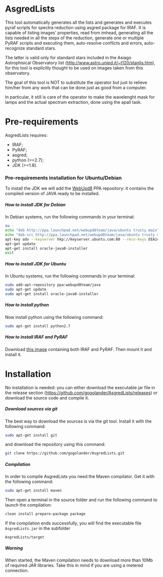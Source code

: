 # AsgredLists
This tool automatically generates all the lists and generates and executes pyraf scripts for spectra reduction using asgred package for IRAF.
It is capable of listing images' properties, read from imhead, generating all the lists needed in all the steps of the reduction, generate one or multiple PyRAF scripts and executing them, auto-resolve conflicts and errors, auto-recognize standard stars.

The latter is valid only for standard stars included in the Asiago Astrophisical Observatory list (http://www.astro.unipd.it/~t120/stanlis.htm), for this tool is explicitly thought to be used on images taken from this observatory.

The goal of this tool is NOT to substitute the operator but just to relieve him/her from any work that can be done just as good from a computer.

In particular, it still is care of the operator to make the wavelenght mask for lamps and the actual spectrum extraction, done using the apall task.

# Pre-requirements
AsgredLists requires:
 * IRAF;
 * PyRAF;
 * asgred;
 * python (>=2.7);
 * JDK (>=1.8).

### Pre-requirements installation for Ubuntu/Debian
To install the JDK we will add the <a href="http://ppa.webupd8.org/">WebUpd8</a> PPA repository: it contains the compiled version of JAVA ready to be installed.
##### How to install JDK for Debian
In Debian systems, run the following commands in your terminal:
```sh
su -
echo "deb http://ppa.launchpad.net/webupd8team/java/ubuntu trusty main" | tee /etc/apt/sources.list.d/webupd8team-java.list
echo "deb-src http://ppa.launchpad.net/webupd8team/java/ubuntu trusty main" | tee -a /etc/apt/sources.list.d/webupd8team-java.list
apt-key adv --keyserver hkp://keyserver.ubuntu.com:80 --recv-keys EEA14886
apt-get update
apt-get install oracle-java8-installer
exit
```
##### How to install JDK for Ubuntu
In Ubuntu systems, run the following commands in your terminal:
```sh
sudo add-apt-repository ppa:webupd8team/java
sudo apt-get update
sudo apt-get install oracle-java8-installer
```
##### How to install python
Now install python using the following command:
```sh
sudo apt-get install python2.7
```
##### How to install IRAF and PyRAF
Download <a href="http://www.astro.uson.mx/favilac/downloads/ubuntu-iraf/iso/">this image</a> containing both IRAF and PyRAF.
Then mount it and install it.

# Installation
No installation is needed: you can either download the executable jar file in the release section (https://github.com/gogolander/AsgredLists/releases) or download the source code and compile it.
##### Download sources via git
The best way to download the sources is via the git tool. Install it with the following command:
```sh
sudo apt-get install git
```
and download the repository using this command:
```sh
git clone https://github.com/gogolander/AsgredLists.git
```
##### Compilation
In order to compile AsgredLists you need the Maven compilator. Get it with the following command:
```sh
sudo apt-get install maven
```
Then open a terminal in the source folder and run the following command to launch the compilation:
```sh
clean install prepare-package package
```
If the compilation ends successfully, you will find the executable file ```AsgredLists.jar``` in the subfolder
```
AsgredLists/target
```
##### Warning
When started, the Maven compilation needs to download more than 10Mb of required JAR libraries. Take this in mind if you are using a metered connection.
